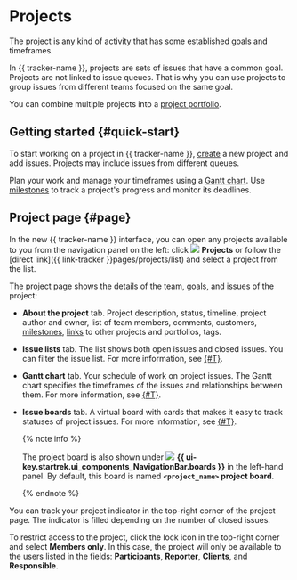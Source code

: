 # Projects

The project is any kind of activity that has some established goals and timeframes.

In {{ tracker-name }}, projects are sets of issues that have a common goal. Projects are not linked to issue queues. That is why you can use projects to group issues from different teams focused on the same goal.

You can combine multiple projects into a [project portfolio](portfolio.md).

## Getting started {#quick-start}

To start working on a project in {{ tracker-name }}, [create](create-project.md) a new project and add issues. Projects may include issues from different queues.

Plan your work and manage your timeframes using a [Gantt chart](../gantt/project.md). Use [milestones](milestones.md) to track a project's progress and monitor its deadlines.

## Project page {#page}

In the new {{ tracker-name }} interface, you can open any projects available to you from the navigation panel on the left: click ![](../../_assets/tracker/svg/project.svg)&nbsp;**Projects** or follow the [direct link]({{ link-tracker }}pages/projects/list) and select a project from the list.

The project page shows the details of the team, goals, and issues of the project:

* **About the project** tab. Project description, status, timeline, project author and owner, list of team members, comments, customers, [milestones](milestones.md), [links](./create-project.md#links) to other projects and portfolios, tags.

* **Issue lists** tab. The list shows both open issues and closed issues. You can filter the issue list. For more information, see [{#T}](project-list.md).

* **Gantt chart** tab. Your schedule of work on project issues. The Gantt chart specifies the timeframes of the issues and relationships between them. For more information, see [{#T}](../gantt/project.md).

* **Issue boards** tab. A virtual board with cards that makes it easy to track statuses of project issues. For more information, see [{#T}](./boards-project.md).

   {% note info %}

   The project board is also shown under ![](../../_assets/tracker/svg/boards.svg)&nbsp;**{{ ui-key.startrek.ui_components_NavigationBar.boards }}** in the left-hand panel. By default, this board is named **`<project_name>` project board**.

   {% endnote %}

You can track your project indicator in the top-right corner of the project page. The indicator is filled depending on the number of closed issues.

To restrict access to the project, click the lock icon in the top-right corner and select **Members only**. In this case, the project will only be available to the users listed in the fields: **Participants**, **Reporter**, **Clients**, and **Responsible**.
